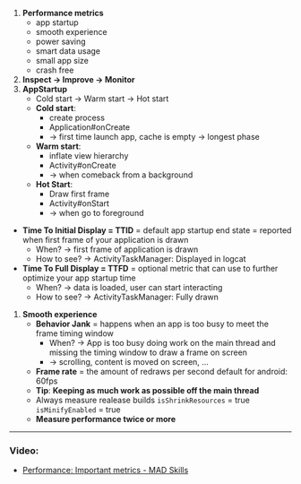 1. **Performance metrics**
    - app startup
    - smooth experience
    - power saving
    - smart data usage
    - small app size
    - crash free
2. **Inspect -> Improve -> Monitor**
3. **AppStartup**
    - Cold start -> Warm start -> Hot start
    - **Cold start**:
        - create process
        - Application#onCreate
        - -> first time launch app, cache is empty -> longest phase
    - **Warm start**:
        - inflate view hierarchy
        - Activity#onCreate
        - -> when comeback from a background
    - **Hot Start**:
        - Draw first frame
        - Activity#onStart
        - -> when go to foreground

- **Time To Initial Display = TTID** = default app startup end state = reported when first frame of your application is drawn
    - When? -> first frame of application is drawn
    - How to see? -> ActivityTaskManager: Displayed in logcat
- **Time To Full Display = TTFD** = optional metric that can use to further optimize your app startup time
    - When? -> data is loaded, user can start interacting
    - How to see? -> ActivityTaskManager: Fully drawn
1. **Smooth experience**
    - **Behavior Jank** = happens when an app is too busy to meet the frame timing window
        - When? -> App is too busy doing work on the main thread and missing the timing window to draw a frame on screen
        - -> scrolling, content is moved on screen, ...
    - **Frame rate** = the amount of redraws per second
    	default for android: 60fps
    - **Tip**: **Keeping as much work as possible off the main thread**
    - Always measure realease builds
    	`isShrinkResources` = true
    	`isMinifyEnabled` = true
    - **Measure performance twice or more**

---

### Video:

- [Performance: Important metrics - MAD Skills](https://www.youtube.com/watch?v=r5AseKQh2ZE&list=PLWz5rJ2EKKc91i2QT8qfrfKgLNlJiG1z7&index=25&ab_channel=AndroidDevelopers)
